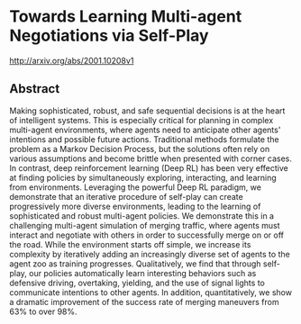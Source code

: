 # Towards Learning Multi-agent Negotiations via Self-Play
http://arxiv.org/abs/2001.10208v1
## Abstract
Making sophisticated, robust, and safe sequential decisions is at the heart of intelligent systems. This is especially critical for planning in complex multi-agent environments, where agents need to anticipate other agents' intentions and possible future actions. Traditional methods formulate the problem as a Markov Decision Process, but the solutions often rely on various assumptions and become brittle when presented with corner cases. In contrast, deep reinforcement learning (Deep RL) has been very effective at finding policies by simultaneously exploring, interacting, and learning from environments. Leveraging the powerful Deep RL paradigm, we demonstrate that an iterative procedure of self-play can create progressively more diverse environments, leading to the learning of sophisticated and robust multi-agent policies. We demonstrate this in a challenging multi-agent simulation of merging traffic, where agents must interact and negotiate with others in order to successfully merge on or off the road. While the environment starts off simple, we increase its complexity by iteratively adding an increasingly diverse set of agents to the agent zoo as training progresses. Qualitatively, we find that through self-play, our policies automatically learn interesting behaviors such as defensive driving, overtaking, yielding, and the use of signal lights to communicate intentions to other agents. In addition, quantitatively, we show a dramatic improvement of the success rate of merging maneuvers from 63% to over 98%.
